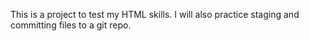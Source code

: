 This is a project to test my HTML skills. I will also practice staging and committing files to a git repo.